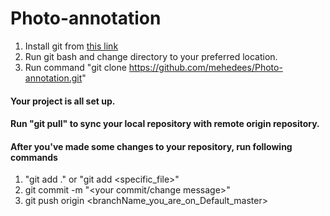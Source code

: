 # Photo-annotation
  1. Install git from [this link](https://git-scm.com/download/win)
  2. Run git bash and change directory to your preferred location. 
  3. Run command "git clone https://github.com/mehedees/Photo-annotation.git" 
#### Your project is all set up. 
#### Run "git pull" to sync your local repository with remote origin repository. 
#### After you've made some changes to your repository, run following commands
  1. "git add ." or "git add <specific_file>"
  2. git commit -m "<your commit/change message>"
  3. git push origin <branchName_you_are_on_Default_master>
   
